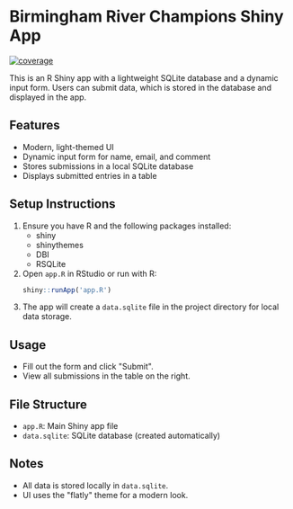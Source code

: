 # Birmingham River Champions Shiny App
[![coverage](https://img.shields.io/endpoint?url=https://raw.githubusercontent.com/Birmingham-River-Champions/bhamrc/refs/heads/badges/coverage-badge.json)](https://github.com/Birmingham-River-Champions/bhamrc/tree/badges)

This is an R Shiny app with a lightweight SQLite database and a dynamic input form. Users can submit data, which is stored in the database and displayed in the app.

## Features
- Modern, light-themed UI
- Dynamic input form for name, email, and comment
- Stores submissions in a local SQLite database
- Displays submitted entries in a table

## Setup Instructions
1. Ensure you have R and the following packages installed:
   - shiny
   - shinythemes
   - DBI
   - RSQLite
2. Open `app.R` in RStudio or run with R:
   ```R
   shiny::runApp('app.R')
   ```
3. The app will create a `data.sqlite` file in the project directory for local data storage.

## Usage
- Fill out the form and click "Submit".
- View all submissions in the table on the right.

## File Structure
- `app.R`: Main Shiny app file
- `data.sqlite`: SQLite database (created automatically)

## Notes
- All data is stored locally in `data.sqlite`.
- UI uses the "flatly" theme for a modern look.
